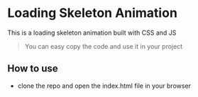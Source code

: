 # Loading Skeleton Animation

This is a loading skeleton animation built with CSS and JS

> You can easy copy the code and use it in your project

## How to use

- clone the repo and open the index.html file in your browser
